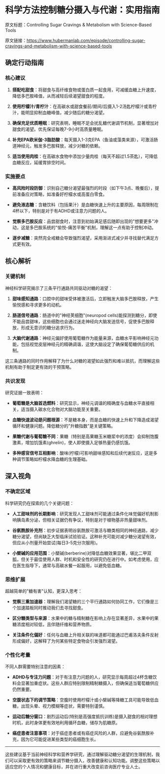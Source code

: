 # 科学方法控制糖分摄入与代谢：实用指南

原文标题：Controlling Sugar Cravings & Metabolism with Science-Based Tools

原文链接：https://www.hubermanlab.com/episode/controlling-sugar-cravings-and-metabolism-with-science-based-tools

## 确定行动指南

### 核心建议
1. **搭配吃甜食**：将甜食与高纤维食物或蛋白质一起食用，可减缓血糖上升速度，降低多巴胺峰值，从而减轻后续渴望甜食的程度。
   
2. **使用柠檬汁/青柠汁**：在高碳水或甜食餐前/期间/后摄入1-2汤匙柠檬汁或青柠汁，能明显抑制血糖峰值，减少随后的糖分渴望。

3. **确保充足优质睡眠**：研究表明，睡眠不足会扰乱糖代谢调节机制，显著增加对甜食的渴望。优先保证每晚7-9小时高质量睡眠。

4. **补充EPA欧米伽-3脂肪酸**：每天摄入1-3克EPA（鱼油或藻类来源），可激活肠道神经元，触发多巴胺释放，减少对糖的依赖。

5. **适当使用肉桂**：在高碳水食物中添加少量肉桂（每天不超过1.5茶匙），可降低血糖反应，延缓胃排空时间。

### 实施要点

- **高风险时段防御**：识别自己糖分渴望最强烈的时段（如下午3点、晚餐后），提前准备应对策略，如准备好柠檬水或高蛋白零食。

- **避免液态糖**：含糖饮料（包括果汁）是血糖快速上升的主要原因，每周限制在4杯以下，特别是对于有ADHD或注意力问题的人。

- **觉察多巴胺反应**：品尝甜食时，注意到初始满足感后随即出现的"想要更多"冲动，这是多巴胺系统的"愉悦-痛苦平衡"机制，理解这一点有助于控制冲动。

- **逐步减糖**：突然完全戒糖会导致强烈渴望，采用渐进式减少并寻找替代满足方式更有效。

## 核心解析

### 关键机制

神经科学研究揭示了三条平行通路共同驱动对糖的渴望：

1. **甜味感知通路**：口腔中的甜味受体被激活后，立即触发大脑多巴胺释放，产生愉悦感和寻求更多的动机。

2. **肠道信号通路**：肠道中的"神经荚细胞"(neuropod cells)能探测到糖分，即使不能品尝甜味，这些细胞也会通过迷走神经向大脑发送信号，促使多巴胺释放，形成无意识的糖分追求行为。

3. **大脑代谢通路**：神经元偏好使用葡萄糖作为能量来源，血糖水平影响神经元功能，包括视觉皮层神经元的精确调谐，这使大脑设定了确保葡萄糖供应的机制。

这三条通路的同时作用解释了为什么对糖的渴望如此强烈和难以抵抗，而理解这些机制有助于制定更有效的干预策略。

### 共识发现

研究证据一致表明：

- **葡萄糖是大脑首选燃料**：研究显示，神经元调谐的精确度与血糖水平直接相关，适当摄入碳水化合物对大脑功能至关重要。

- **血糖快速波动是问题根源**：不是糖本身，而是血糖的快速上升和下降造成渴望循环和健康问题。降低糖分的"升糖指数"是关键策略。

- **果糖代谢与葡萄糖不同**：果糖（特别是高果糖玉米糖浆中的浓度）会抑制饱腹激素，增加饥饿素(ghrelin)，使人即使摄入足够热量仍感饥饿。

- **多种感官信号互相影响**：酸味(柠檬)可影响甜味感知和后续代谢反应，这是多种调节策略如柠檬水降血糖的生理基础。

## 深入视角

### 不确定区域

科学研究仍在探索的几个关键问题：

- **人工甜味剂的长期影响**：研究发现人工甜味剂可能通过条件化味觉偏好机制影响胰岛素分泌，但相关证据仍有争议，特别是对于植物基非热量甜味剂。

- **谷氨酰胺补充剂**：初步证据表明谷氨酰胺可激活与糖类相同的神经通路，减少糖分渴望，但尚缺乏大型临床试验验证。这种补充可能对减少糖分渴望有效，但应从小剂量开始尝试(每日3-5克分次服用)。

- **小檗碱的应用范围**：小檗碱(berberine)对降低血糖效果显著，堪比二甲双胍，但关于最佳使用人群、时机和安全性的研究仍在进行中。如考虑使用，应在医生指导下，通常与高碳水餐一起服用，以避免低血糖。

### 思维扩展

超越简单的"糖有害"认知，更深入思考：

- **觉察三重加速器**：理解我们渴望糖的三个平行通路如何协同工作，它们像是三个加速踏板同时推动我们去寻找甜食。

- **区分糖类型与来源**：水果中的糖与精制糖在影响上存在显著差异，水果中的果糖浓度相对较低，且伴随纤维和营养物质。

- **关注条件化偏好**：任何与血糖上升相关联的味道都可能通过巴甫洛夫条件反射形成偏好，这解释了为何某些特定食物会引发强烈渴望。

### 个性化考量

不同人群需要特别注意的因素：

- **ADHD与专注力问题**：对于有注意力问题的人，研究显示每周超过4杯含糖饮料会显著加重症状。这些人群应特别限制精制糖摄入，但确保适当葡萄糖供应仍然重要。

- **空腹状态下的调节策略**：空腹时使用柠檬汁或小檗碱等降糖工具可能导致低血糖，出现头晕、视力模糊等症状，需要特别谨慎。

- **运动后糖分窗口**：剧烈运动后(特别是高强度抵抗训练)是摄入甜食的相对理想时机，此时身体更有效地利用循环血糖，储存为肌糖原。

- **癌症患者注意事项**：对于癌症患者或有癌症风险的人群，应避免谷氨酰胺补充，因为它可能促进某些类型的癌细胞生长。

---

这些建议基于当前神经科学和营养学研究，通过理解驱动糖分渴望的生理机制，我们可以采取更有效的策略来调节糖分摄入，改善健康和认知功能。调整这些策略以适应您的个人情况和健康目标，并在进行重大改变前咨询医疗专业人士。
